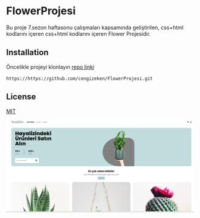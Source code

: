 # FlowerProjesi
Bu proje 7.sezon haftasonu çalışmaları kapsamında geliştirilen, css+html kodlarını içeren css+html kodlarını içeren Flower Projesidir. 
## Installation
Öncelikle projeyi klonlayın [repo linki](https://https://github.com/cengizeken/FlowerProjesi)
```
https://https://github.com/cengizeken/FlowerProjesi.git
```
## License
[MIT](http://mit.edu)

![Alt text](image.png)